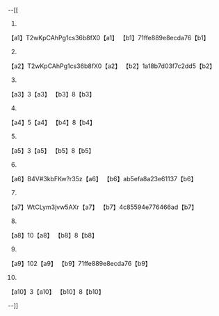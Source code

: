 --[[

1.
 【a1】T2wKpCAhPg1cs36b8fX0【a1】
【b1】71ffe889e8ecda76【b1】

 
 2.
【a2】T2wKpCAhPg1cs36b8fX0【a2】
【b2】1a18b7d03f7c2dd5【b2】


3.
【a3】3【a3】
【b3】8【b3】


4.
【a4】5【a4】
【b4】8【b4】


5.
【a5】3【a5】
【b5】8【b5】


6.
 【a6】B4V#3kbFKw?r35z【a6】
【b6】ab5efa8a23e61137【b6】

 
 7.
【a7】WtCLym3jvw5AXr【a7】
【b7】4c85594e776466ad【b7】


8.
【a8】10【a8】
【b8】8【b8】


9.
【a9】102【a9】
【b9】71ffe889e8ecda76【b9】


10.
【a10】3【a10】
【b10】8【b10】



--]]
